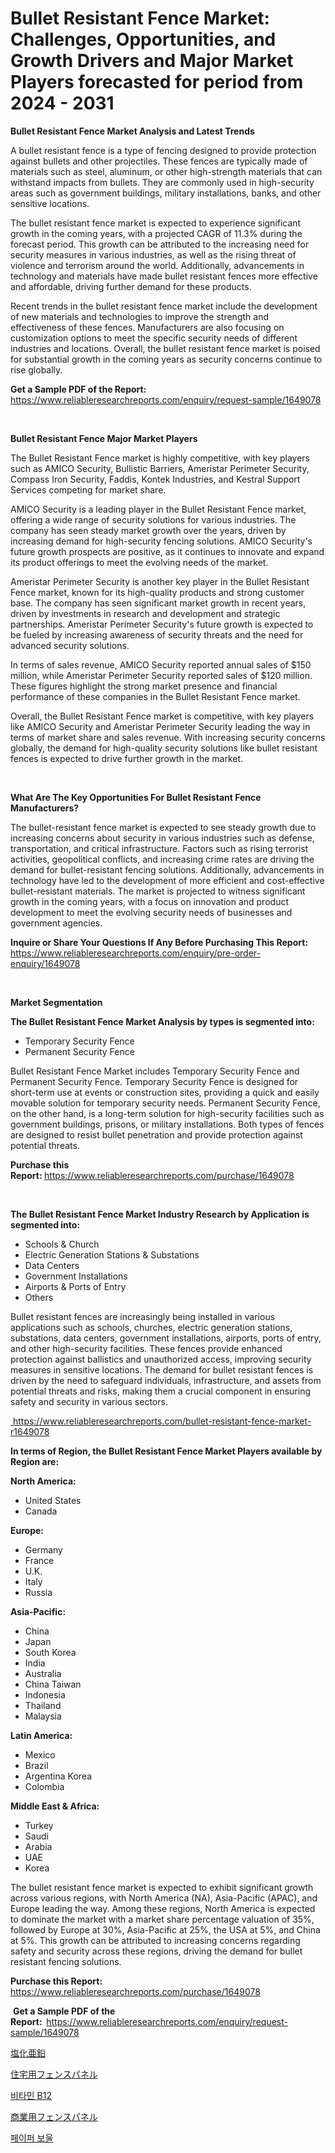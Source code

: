 <p><h1>Bullet Resistant Fence Market: Challenges, Opportunities, and Growth Drivers and Major Market Players forecasted for period from 2024 - 2031</h1></p><p><strong>Bullet Resistant Fence Market Analysis and Latest Trends</strong></p>
<p><p>A bullet resistant fence is a type of fencing designed to provide protection against bullets and other projectiles. These fences are typically made of materials such as steel, aluminum, or other high-strength materials that can withstand impacts from bullets. They are commonly used in high-security areas such as government buildings, military installations, banks, and other sensitive locations.</p><p>The bullet resistant fence market is expected to experience significant growth in the coming years, with a projected CAGR of 11.3% during the forecast period. This growth can be attributed to the increasing need for security measures in various industries, as well as the rising threat of violence and terrorism around the world. Additionally, advancements in technology and materials have made bullet resistant fences more effective and affordable, driving further demand for these products.</p><p>Recent trends in the bullet resistant fence market include the development of new materials and technologies to improve the strength and effectiveness of these fences. Manufacturers are also focusing on customization options to meet the specific security needs of different industries and locations. Overall, the bullet resistant fence market is poised for substantial growth in the coming years as security concerns continue to rise globally.</p></p>
<p><strong>Get a Sample PDF of the Report:&nbsp;</strong> <a href="https://www.reliableresearchreports.com/enquiry/request-sample/1649078">https://www.reliableresearchreports.com/enquiry/request-sample/1649078</a></p>
<p>&nbsp;</p>
<p><strong>Bullet Resistant Fence Major Market Players</strong></p>
<p><p>The Bullet Resistant Fence market is highly competitive, with key players such as AMICO Security, Bullistic Barriers, Ameristar Perimeter Security, Compass Iron Security, Faddis, Kontek Industries, and Kestral Support Services competing for market share. </p><p>AMICO Security is a leading player in the Bullet Resistant Fence market, offering a wide range of security solutions for various industries. The company has seen steady market growth over the years, driven by increasing demand for high-security fencing solutions. AMICO Security's future growth prospects are positive, as it continues to innovate and expand its product offerings to meet the evolving needs of the market.</p><p>Ameristar Perimeter Security is another key player in the Bullet Resistant Fence market, known for its high-quality products and strong customer base. The company has seen significant market growth in recent years, driven by investments in research and development and strategic partnerships. Ameristar Perimeter Security's future growth is expected to be fueled by increasing awareness of security threats and the need for advanced security solutions.</p><p>In terms of sales revenue, AMICO Security reported annual sales of $150 million, while Ameristar Perimeter Security reported sales of $120 million. These figures highlight the strong market presence and financial performance of these companies in the Bullet Resistant Fence market.</p><p>Overall, the Bullet Resistant Fence market is competitive, with key players like AMICO Security and Ameristar Perimeter Security leading the way in terms of market share and sales revenue. With increasing security concerns globally, the demand for high-quality security solutions like bullet resistant fences is expected to drive further growth in the market.</p></p>
<p>&nbsp;</p>
<p><strong>What Are The Key Opportunities For Bullet Resistant Fence Manufacturers?</strong></p>
<p><p>The bullet-resistant fence market is expected to see steady growth due to increasing concerns about security in various industries such as defense, transportation, and critical infrastructure. Factors such as rising terrorist activities, geopolitical conflicts, and increasing crime rates are driving the demand for bullet-resistant fencing solutions. Additionally, advancements in technology have led to the development of more efficient and cost-effective bullet-resistant materials. The market is projected to witness significant growth in the coming years, with a focus on innovation and product development to meet the evolving security needs of businesses and government agencies.</p></p>
<p><strong>Inquire or Share Your Questions If Any Before Purchasing This Report:</strong> <a href="https://www.reliableresearchreports.com/enquiry/pre-order-enquiry/1649078">https://www.reliableresearchreports.com/enquiry/pre-order-enquiry/1649078</a></p>
<p>&nbsp;</p>
<p><strong>Market Segmentation</strong></p>
<p><strong>The Bullet Resistant Fence Market Analysis by types is segmented into:</strong></p>
<p><ul><li>Temporary Security Fence</li><li>Permanent Security Fence</li></ul></p>
<p><p>Bullet Resistant Fence Market includes Temporary Security Fence and Permanent Security Fence. Temporary Security Fence is designed for short-term use at events or construction sites, providing a quick and easily movable solution for temporary security needs. Permanent Security Fence, on the other hand, is a long-term solution for high-security facilities such as government buildings, prisons, or military installations. Both types of fences are designed to resist bullet penetration and provide protection against potential threats.</p></p>
<p><strong>Purchase this Report:&nbsp;</strong><a href="https://www.reliableresearchreports.com/purchase/1649078">https://www.reliableresearchreports.com/purchase/1649078</a></p>
<p>&nbsp;</p>
<p><strong>The Bullet Resistant Fence Market Industry Research by Application is segmented into:</strong></p>
<p><ul><li>Schools & Church</li><li>Electric Generation Stations & Substations</li><li>Data Centers</li><li>Government Installations</li><li>Airports & Ports of Entry</li><li>Others</li></ul></p>
<p><p>Bullet resistant fences are increasingly being installed in various applications such as schools, churches, electric generation stations, substations, data centers, government installations, airports, ports of entry, and other high-security facilities. These fences provide enhanced protection against ballistics and unauthorized access, improving security measures in sensitive locations. The demand for bullet resistant fences is driven by the need to safeguard individuals, infrastructure, and assets from potential threats and risks, making them a crucial component in ensuring safety and security in various sectors.</p></p>
<p><a href="https://www.reliableresearchreports.com/bullet-resistant-fence-market-r1649078">&nbsp;https://www.reliableresearchreports.com/bullet-resistant-fence-market-r1649078</a></p>
<p><strong>In terms of Region, the Bullet Resistant Fence Market Players available by Region are:</strong></p>
<p>
    <p> <strong> North America: </strong>
        <ul>
            <li>United States</li>
            <li>Canada</li>
        </ul>
        </p> 
    <p> <strong> Europe: </strong>
        <ul>
            <li>Germany</li>
            <li>France</li>
            <li>U.K.</li>
            <li>Italy</li>
            <li>Russia</li>
        </ul>
        </p> 
    <p> <strong> Asia-Pacific: </strong>
        <ul>
            <li>China</li>
            <li>Japan</li>
            <li>South Korea</li>
            <li>India</li>
            <li>Australia</li>
            <li>China Taiwan</li>
            <li>Indonesia</li>
            <li>Thailand</li>
            <li>Malaysia</li>
        </ul>
        </p> 
    <p> <strong> Latin America: </strong>
        <ul>
            <li>Mexico</li>
            <li>Brazil</li>
            <li>Argentina Korea</li>
            <li>Colombia</li>
        </ul>
        </p> 
    <p> <strong> Middle East & Africa: </strong>
        <ul>
            <li>Turkey</li>
            <li>Saudi</li>
            <li>Arabia</li>
            <li>UAE</li>
            <li>Korea</li>
        </ul>
    </p>
    </p>
<p><p>The bullet resistant fence market is expected to exhibit significant growth across various regions, with North America (NA), Asia-Pacific (APAC), and Europe leading the way. Among these regions, North America is expected to dominate the market with a market share percentage valuation of 35%, followed by Europe at 30%, Asia-Pacific at 25%, the USA at 5%, and China at 5%. This growth can be attributed to increasing concerns regarding safety and security across these regions, driving the demand for bullet resistant fencing solutions.</p></p>
<p><strong>Purchase this Report: </strong><a href="https://www.reliableresearchreports.com/purchase/1649078">https://www.reliableresearchreports.com/purchase/1649078</a></p>
<p>&nbsp;<strong>Get a Sample PDF of the Report:&nbsp;&nbsp;</strong><a href="https://www.reliableresearchreports.com/enquiry/request-sample/1649078">https://www.reliableresearchreports.com/enquiry/request-sample/1649078</a></p>
<p><strong></strong></p>
<p><p><a href="https://medium.com/@sebastianhodges1/%E4%BA%9C%E9%89%9B%E5%A1%A9%E5%8C%96%E7%89%A9%E5%B8%82%E5%A0%B4%E3%81%AE%E5%B1%95%E6%9C%9B-%E5%B8%82%E5%A0%B4%E5%8B%95%E5%90%91-%E6%88%90%E9%95%B7-2024%E5%B9%B4%E3%81%8B%E3%82%892031%E5%B9%B4%E3%81%BE%E3%81%A7%E3%81%AE%E4%BA%88%E6%B8%AC-e05ff7ab726b">塩化亜鉛</a></p><p><a href="https://github.com/dandier2003/Market-Research-Report-List-1/blob/main/757264430136.md">住宅用フェンスパネル</a></p><p><a href="https://medium.com/@frankfurter67567/%EB%B9%84%ED%83%80%EB%AF%BC-b12-%EC%8B%9C%EC%9E%A5-%EB%B3%B4%EA%B3%A0%EC%84%9C%EB%8A%94-%EC%9D%B4-%EC%8B%9C%EC%9E%A5%EC%9D%98-%EC%B5%9C%EC%8B%A0-%ED%8A%B8%EB%A0%8C%EB%93%9C%EC%99%80-%EC%84%B1%EC%9E%A5-%EA%B8%B0%ED%9A%8C%EB%A5%BC-%EB%B3%B4%EC%97%AC%EC%A4%8D%EB%8B%88%EB%8B%A4-aefe26635dca">비타민 B12</a></p><p><a href="https://github.com/lily-u-genius/Market-Research-Report-List-1/blob/main/870077230137.md">商業用フェンスパネル</a></p><p><a href="https://medium.com/@ethawolf/%EC%A2%85%EC%9D%B4-%EA%B7%B8%EB%A6%87-%EC%8B%9C%EC%9E%A5%EC%9D%80-%EC%8B%9C%EC%9E%A5-%EC%A0%90%EC%9C%A0%EC%9C%A8-%EC%8B%9C%EC%9E%A5-%EB%8F%99%ED%96%A5-%EB%B0%8F-%EC%8B%9C%EC%9E%A5-%EC%84%B1%EC%9E%A5%EC%97%90-%EB%8C%80%ED%95%9C-%EC%A0%95%EB%B3%B4%EB%A5%BC-%EC%A0%9C%EA%B3%B5%ED%95%A9%EB%8B%88%EB%8B%A4-cf814881dd2c">페이퍼 보울</a></p></p>